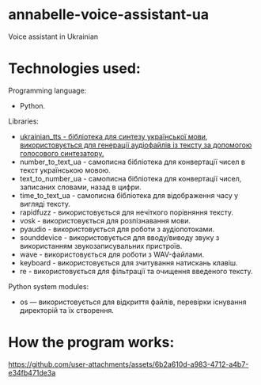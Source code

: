 # annabelle-voice-assistant-ua
Voice assistant in Ukrainian

# Technologies used:
Programming language:
* Python.
  
Libraries:
* <a href = "">ukrainian_tts - бібліотека для синтезу української мови, використовується для генерації аудіофайлів із тексту за допомогою голосового синтезатору.</a>
* number_to_text_ua - самописна бібліотека для конвертації чисел в текст українською мовою.
* text_to_number_ua - самописна бібліотека для конвертації чисел, записаних словами, назад в цифри.
* time_to_text_ua - самописна бібліотека для відображення часу у вигляді тексту.
* rapidfuzz - використовується для нечіткого порівняння тексту.
* vosk - використовується для розпізнавання мови.
* pyaudio - використовується для роботи з аудіопотоками.
* sounddevice - використовується для вводу/виводу звуку з використанням звукозаписувальних пристроїв.
* wave - використовується для роботи з WAV-файлами.
* keyboard - використовується для зчитування натискань клавіш.
* re - використовується для фільтрації та очищення введеного тексту.

Python system modules:
* os — використовується для відкриття файлів, перевірки існування директорій та їх створення.

# How the program works:
https://github.com/user-attachments/assets/6b2a610d-a983-4712-a4b7-e34fb471de3a

